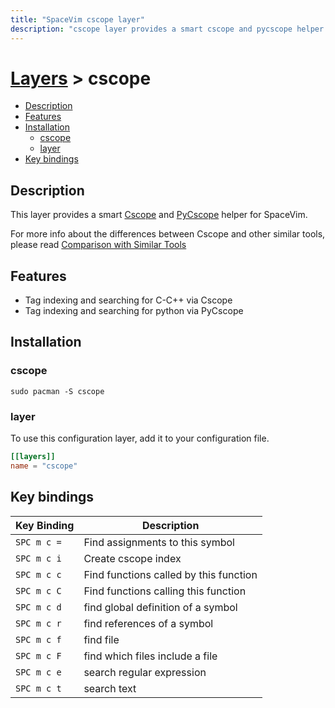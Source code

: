 ```yaml
---
title: "SpaceVim cscope layer"
description: "cscope layer provides a smart cscope and pycscope helper for SpaceVim, help users win at cscope"
---
```


# [Layers](../) > cscope

<!-- vim-markdown-toc GFM -->

- [Description](#description)
- [Features](#features)
- [Installation](#installation)
  - [cscope](#cscope)
  - [layer](#layer)
- [Key bindings](#key-bindings)

<!-- vim-markdown-toc -->

## Description

This layer provides a smart [Cscope](http://cscope.sourceforge.net/) and [PyCscope](https://github.com/portante/pycscope) helper for SpaceVim.

For more info about the differences between Cscope and other similar tools, please read [Comparison with Similar Tools](https://github.com/oracle/opengrok/wiki/Comparison-with-Similar-Tools)

## Features

- Tag indexing and searching for C-C++ via Cscope
- Tag indexing and searching for python via PyCscope

## Installation

### cscope

```shell
sudo pacman -S cscope
```

### layer

To use this configuration layer, add it to your configuration file.

```toml
[[layers]]
name = "cscope"
```

## Key bindings

| Key Binding | Description                            |
| ----------- | -------------------------------------- |
| `SPC m c =` | Find assignments to this symbol        |
| `SPC m c i` | Create cscope index                    |
| `SPC m c c` | Find functions called by this function |
| `SPC m c C` | Find functions calling this function   |
| `SPC m c d` | find global definition of a symbol     |
| `SPC m c r` | find references of a symbol            |
| `SPC m c f` | find file                              |
| `SPC m c F` | find which files include a file        |
| `SPC m c e` | search regular expression              |
| `SPC m c t` | search text                            |
